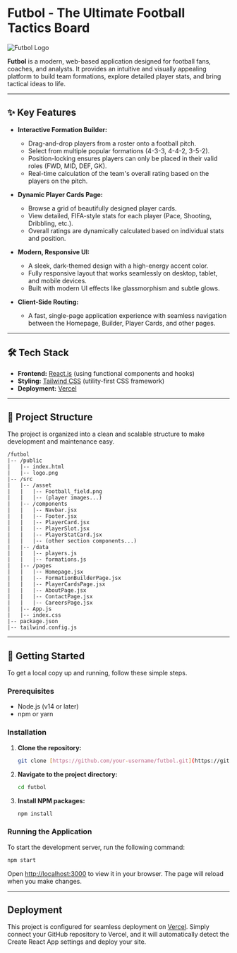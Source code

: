 # Futbol - The Ultimate Football Tactics Board

![Futbol Logo](https://i.imgur.com/s6W2w3X.png)

**Futbol** is a modern, web-based application designed for football fans, coaches, and analysts. It provides an intuitive and visually appealing platform to build team formations, explore detailed player stats, and bring tactical ideas to life.

---

## ✨ Key Features

* **Interactive Formation Builder:**
    * Drag-and-drop players from a roster onto a football pitch.
    * Select from multiple popular formations (4-3-3, 4-4-2, 3-5-2).
    * Position-locking ensures players can only be placed in their valid roles (FWD, MID, DEF, GK).
    * Real-time calculation of the team's overall rating based on the players on the pitch.

* **Dynamic Player Cards Page:**
    * Browse a grid of beautifully designed player cards.
    * View detailed, FIFA-style stats for each player (Pace, Shooting, Dribbling, etc.).
    * Overall ratings are dynamically calculated based on individual stats and position.

* **Modern, Responsive UI:**
    * A sleek, dark-themed design with a high-energy accent color.
    * Fully responsive layout that works seamlessly on desktop, tablet, and mobile devices.
    * Built with modern UI effects like glassmorphism and subtle glows.

* **Client-Side Routing:**
    * A fast, single-page application experience with seamless navigation between the Homepage, Builder, Player Cards, and other pages.

---

## 🛠️ Tech Stack

* **Frontend:** [React.js](https://reactjs.org/) (using functional components and hooks)
* **Styling:** [Tailwind CSS](https://tailwindcss.com/) (utility-first CSS framework)
* **Deployment:** [Vercel](https://vercel.com/)

---

## 📂 Project Structure

The project is organized into a clean and scalable structure to make development and maintenance easy.

```
/futbol
|-- /public
|   |-- index.html
|   |-- logo.png
|-- /src
|   |-- /asset
|   |   |-- Football_field.png
|   |   |-- (player images...)
|   |-- /components
|   |   |-- Navbar.jsx
|   |   |-- Footer.jsx
|   |   |-- PlayerCard.jsx
|   |   |-- PlayerSlot.jsx
|   |   |-- PlayerStatCard.jsx
|   |   |-- (other section components...)
|   |-- /data
|   |   |-- players.js
|   |   |-- formations.js
|   |-- /pages
|   |   |-- Homepage.jsx
|   |   |-- FormationBuilderPage.jsx
|   |   |-- PlayerCardsPage.jsx
|   |   |-- AboutPage.jsx
|   |   |-- ContactPage.jsx
|   |   |-- CareersPage.jsx
|   |-- App.js
|   |-- index.css
|-- package.json
|-- tailwind.config.js
```

---

## 🚀 Getting Started

To get a local copy up and running, follow these simple steps.

### Prerequisites

* Node.js (v14 or later)
* npm or yarn

### Installation

1.  **Clone the repository:**
    ```sh
    git clone [https://github.com/your-username/futbol.git](https://github.com/your-username/futbol.git)
    ```
2.  **Navigate to the project directory:**
    ```sh
    cd futbol
    ```
3.  **Install NPM packages:**
    ```sh
    npm install
    ```

### Running the Application

To start the development server, run the following command:
```sh
npm start
```
Open [http://localhost:3000](http://localhost:3000) to view it in your browser. The page will reload when you make changes.

---

## Deployment

This project is configured for seamless deployment on [Vercel](https://vercel.com/). Simply connect your GitHub repository to Vercel, and it will automatically detect the Create React App settings and deploy your site.
